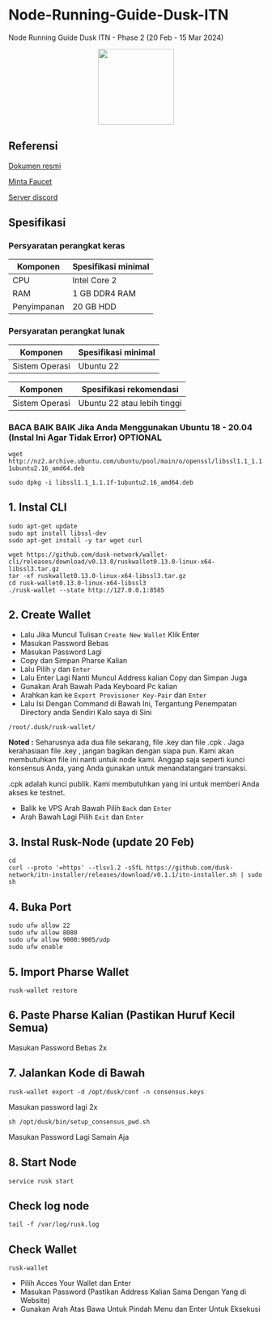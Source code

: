 # Node-Running-Guide-Dusk-ITN
Node Running Guide Dusk ITN - Phase 2 (20 Feb - 15 Mar 2024)
<p align="center">
  <img height="150" height="auto" src="https://dusk-cms.ams3.digitaloceanspaces.com/16_9_ITN_Set_Up_1eb7e84acb.png">
</p>

## Referensi

[Dokumen resmi](https://dusk.network/pages/incentivized-testnet#Wallet)

[Minta Faucet](https://docs.google.com/forms/d/e/1FAIpQLScxABRnszbBEaTZAIg2TwfJVIq0kRggy8QK2MRBTO7vuyP_Ug/viewform)

[Server discord](https://discord.gg/dusknetwork)

## Spesifikasi

### Persyaratan perangkat keras

| Komponen | Spesifikasi minimal |
|----------|---------------------|
|CPU|Intel Core 2|
|RAM|1 GB DDR4 RAM|
|Penyimpanan|20 GB HDD|

### Persyaratan perangkat lunak

| Komponen | Spesifikasi minimal |
|----------|---------------------|
|Sistem Operasi|Ubuntu 22|

| Komponen | Spesifikasi rekomendasi |
|----------|---------------------|
|Sistem Operasi|Ubuntu 22 atau lebih tinggi|

### BACA BAIK BAIK Jika Anda Menggunakan Ubuntu 18 - 20.04 (Instal Ini Agar Tidak Error) OPTIONAL

```
wget http://nz2.archive.ubuntu.com/ubuntu/pool/main/o/openssl/libssl1.1_1.1.1f-1ubuntu2.16_amd64.deb
```
```
sudo dpkg -i libssl1.1_1.1.1f-1ubuntu2.16_amd64.deb
```
## 1. Instal CLI

```
sudo apt-get update
sudo apt install libssl-dev
sudo apt-get install -y tar wget curl
```
```
wget https://github.com/dusk-network/wallet-cli/releases/download/v0.13.0/ruskwallet0.13.0-linux-x64-libssl3.tar.gz
tar -xf ruskwallet0.13.0-linux-x64-libssl3.tar.gz
cd rusk-wallet0.13.0-linux-x64-libssl3
./rusk-wallet --state http://127.0.0.1:8585
```

## 2. Create Wallet

- Lalu Jika Muncul Tulisan `Create New Wallet` Klik Enter
- Masukan Password Bebas
- Masukan Password Lagi
- Copy dan Simpan Pharse Kalian
- Lalu Pilih `y` dan `Enter`
- Lalu Enter Lagi Nanti Muncul Address kalian Copy dan Simpan Juga
- Gunakan Arah Bawah Pada Keyboard Pc kalian
- Arahkan kan ke `Export Provisioner Key-Pair` dan `Enter`
- Lalu Isi Dengan Command di Bawah Ini, Tergantung Penempatan Directory anda Sendiri Kalo saya di Sini

```
/root/.dusk/rusk-wallet/
```
**Noted :** Seharusnya ada dua file sekarang, file .key dan file .cpk . Jaga kerahasiaan file .key , jangan bagikan dengan siapa pun. Kami akan membutuhkan file ini nanti untuk node kami. Anggap saja seperti kunci konsensus Anda, yang Anda gunakan untuk menandatangani transaksi.

.cpk adalah kunci publik. Kami membutuhkan yang ini untuk memberi Anda akses ke testnet.


- Balik ke VPS Arah Bawah Pilih `Back` dan `Enter`
- Arah Bawah Lagi Pilih `Exit` dan `Enter`
  
## 3. Instal Rusk-Node (update 20 Feb)
```
cd
curl --proto '=https' --tlsv1.2 -sSfL https://github.com/dusk-network/itn-installer/releases/download/v0.1.1/itn-installer.sh | sudo sh
```
## 4. Buka Port 
```
sudo ufw allow 22
sudo ufw allow 8080
sudo ufw allow 9000:9005/udp
sudo ufw enable
```
## 5. Import Pharse Wallet
```
rusk-wallet restore
```
## 6. Paste Pharse Kalian (Pastikan Huruf Kecil Semua)
Masukan Password Bebas 2x
## 7. Jalankan Kode di Bawah
```
rusk-wallet export -d /opt/dusk/conf -n consensus.keys
```
Masukan password lagi 2x
```
sh /opt/dusk/bin/setup_consensus_pwd.sh
```
Masukan Password Lagi Samain Aja
## 8. Start Node
```
service rusk start
```
## Check log node
```
tail -f /var/log/rusk.log
```
## Check Wallet
```
rusk-wallet
```
- Pilih Acces Your Wallet dan Enter
- Masukan Password (Pastikan Address Kalian Sama Dengan Yang di Website)
- Gunakan Arah Atas Bawa Untuk Pindah Menu dan Enter Untuk Eksekusi


